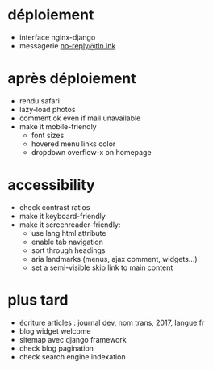 # déploiement
* interface nginx-django
* messagerie no-reply@tln.ink

# après déploiement
* rendu safari
* lazy-load photos
* comment ok even if mail unavailable
* make it mobile-friendly
    * font sizes
    * hovered menu links color
    * dropdown overflow-x on homepage

# accessibility
* check contrast ratios
* make it keyboard-friendly
* make it screenreader-friendly:
    * use lang html attribute
    * enable tab navigation
    * sort through headings
    * aria landmarks (menus, ajax comment, widgets...)
    * set a semi-visible skip link to main content

# plus tard
* écriture articles : journal dev, nom trans, 2017, langue fr
* blog widget welcome
* sitemap avec django framework
* check blog pagination
* check search engine indexation
